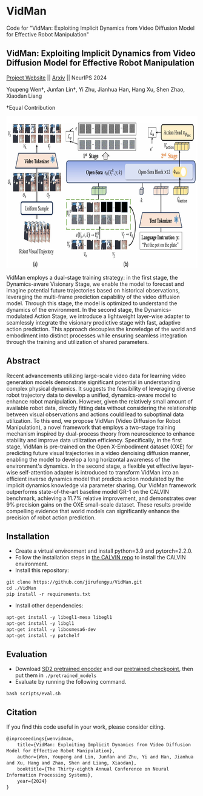 # VidMan
Code for "VidMan: Exploiting Implicit Dynamics from Video Diffusion Model for Effective Robot Manipulation"
## VidMan: Exploiting Implicit Dynamics from Video Diffusion Model for Effective Robot Manipulation

[Project Website](https://jirufengyu.github.io/VidMan/) || [Arxiv](https://arxiv.org/abs/2411.09153) || NeurIPS 2024

Youpeng Wen†, Junfan Lin†, Yi Zhu, Jianhua Han, Hang Xu, Shen Zhao, Xiaodan Liang

†Equal Contribution
<p align="center">
<img src="docs/overview.jpg" height=400px alt="Overview">
</p>

VidMan employs a dual-stage training strategy: in the first stage, the Dynamics-aware Visionary Stage, we enable the model to forecast and imagine potential future trajectories based on historical observations, leveraging the multi-frame prediction capability of the video diffusion model. Through this stage, the model is optimized to understand the dynamics of the environment. In the second stage, the Dynamics-modulated Action Stage, we introduce a lightweight layer-wise adapter to seamlessly integrate the visionary predictive stage with fast, adaptive action prediction. This approach decouples the knowledge of the world and embodiment into distinct processes while ensuring seamless integration through the training and utilization of shared parameters.

## Abstract

Recent advancements utilizing large-scale video data for learning video generation models demonstrate significant potential in understanding complex physical dynamics. It suggests the feasibility of leveraging diverse robot trajectory data to develop a unified, dynamics-aware model to enhance robot manipulation. However, given the relatively small amount of available robot data, directly fitting data without considering the relationship between visual observations and actions could lead to suboptimal data utilization. To this end, we propose VidMan (Video Diffusion for Robot Manipulation), a novel framework that employs a two-stage training mechanism inspired by dual-process theory from neuroscience to enhance stability and improve data utilization efficiency. Specifically, in the first stage, VidMan is pre-trained on the Open X-Embodiment dataset (OXE) for predicting future visual trajectories in a video denoising diffusion manner, enabling the model to develop a long horizontal awareness of the environment's dynamics. In the second stage, a flexible yet effective layer-wise self-attention adapter is introduced to transform VidMan into an efficient inverse dynamics model that predicts action modulated by the implicit dynamics knowledge via parameter sharing. Our VidMan framework outperforms state-of-the-art baseline model GR-1 on the CALVIN benchmark, achieving a 11.7% relative improvement, and demonstrates over 9% precision gains on the OXE small-scale dataset. These results provide compelling evidence that world models can significantly enhance the precision of robot action prediction.

## Installation
- Create a virtual environment and install python=3.9 and pytorch=2.2.0.
- Follow the installation steps in [the CALVIN repo](https://github.com/mees/calvin) to install the CALVIN environment.
- Install this repository:
```
git clone https://github.com/jirufengyu/VidMan.git
cd ./VidMan
pip install -r requirements.txt
```
- Install other dependencies:
```
apt-get install -y libegl1-mesa libegl1
apt-get install -y libgl1
apt-get install -y libosmesa6-dev
apt-get install -y patchelf
```

## Evaluation
- Download [SD2 pretrained encoder](https://huggingface.co/stabilityai/sd-vae-ft-ema) and our [pretrained checkpoint](https://huggingface.co/jirufengyu/vidman), then put them in ```./pretrained_models```
- Evaluate by running the following command.
```
bash scripts/eval.sh
```

## Citation
If you find this code useful in your work, please consider citing.
```shell
@inproceedings{wenvidman,
    title={VidMan: Exploiting Implicit Dynamics from Video Diffusion Model for Effective Robot Manipulation},
    author={Wen, Youpeng and Lin, Junfan and Zhu, Yi and Han, Jianhua and Xu, Hang and Zhao, Shen and Liang, Xiaodan},
    booktitle={The Thirty-eighth Annual Conference on Neural Information Processing Systems},
    year={2024}
}
```
